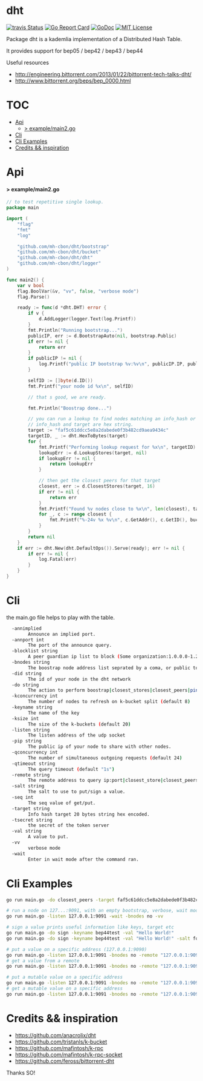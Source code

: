 # dht

[![travis Status](https://travis-ci.org/mh-cbon/dht.svg?branch=master)](https://travis-ci.org/mh-cbon/dht) [![Go Report Card](https://goreportcard.com/badge/github.com/mh-cbon/dht)](https://goreportcard.com/report/github.com/mh-cbon/dht) [![GoDoc](https://godoc.org/github.com/mh-cbon/dht?status.svg)](http://godoc.org/github.com/mh-cbon/dht) [![MIT License](http://img.shields.io/badge/License-MIT-yellow.svg)](LICENSE)

Package dht is a kademlia implementation of a Distributed Hash Table.


It provides support for bep05 / bep42 / bep43 / bep44

Useful resources
- http://engineering.bittorrent.com/2013/01/22/bittorrent-tech-talks-dht/
- http://www.bittorrent.org/beps/bep_0000.html


# TOC
- [Api](#api)
  - [> example/main2.go](#-examplemain2go)
- [Cli](#cli)
- [Cli Examples](#cli-examples)
- [Credits && inspiration](#credits-&&-inspiration)

# Api

#### > example/main2.go
```go
// to test repetitive single lookup.
package main

import (
	"flag"
	"fmt"
	"log"

	"github.com/mh-cbon/dht/bootstrap"
	"github.com/mh-cbon/dht/bucket"
	"github.com/mh-cbon/dht/dht"
	"github.com/mh-cbon/dht/logger"
)

func main2() {
	var v bool
	flag.BoolVar(&v, "vv", false, "verbose mode")
	flag.Parse()

	ready := func(d *dht.DHT) error {
		if v {
			d.AddLogger(logger.Text(log.Printf))
		}
		fmt.Println("Running bootstrap...")
		publicIP, err := d.BootstrapAuto(nil, bootstrap.Public)
		if err != nil {
			return err
		}
		if publicIP != nil {
			log.Printf("public IP bootstrap %v:%v\n", publicIP.IP, publicIP.Port)
		}

		selfID := []byte(d.ID())
		fmt.Printf("your node id %x\n", selfID)

		// that s good, we are ready.

		fmt.Println("Boostrap done...")

		// you can run a lookup to find nodes matching an info_hash or target.
		// info_hash and target are hex string.
		target := "faf5c61ddcc5e8a2dabede0f3b482cd9aea9434c"
		targetID, _ := dht.HexToBytes(target)
		for {
			fmt.Printf("Performing lookup request for %x\n", targetID)
			lookupErr := d.LookupStores(target, nil)
			if lookupErr != nil {
				return lookupErr
			}

			// then get the closest peers for that target
			closest, err := d.ClosestStores(target, 16)
			if err != nil {
				return err
			}
			fmt.Printf("Found %v nodes close to %x\n", len(closest), targetID)
			for _, c := range closest {
				fmt.Printf("%-24v %x %v\n", c.GetAddr(), c.GetID(), bucket.Distance(targetID, c.GetID()))
			}
		}
		return nil
	}
	if err := dht.New(dht.DefaultOps()).Serve(ready); err != nil {
		if err != nil {
			log.Fatal(err)
		}
	}
}
```

# Cli

the main.go file helps to play with the table.

```sh
  -annimplied
    	Announce an implied port.
  -annport int
    	The port of the announce query.
  -blocklist string
    	A peer guardian ip list to block (Some organization:1.0.0.0-1.255.255.255)
  -bnodes string
    	The boostrap node address list seprated by a coma, or public to use pre configured list of public bootstrap nodes, or 'no' to bootstrap empty
  -did string
    	The id of your node in the dht network
  -do string
    	The action to perform boostrap|closest_stores|closest_peers|ping|announce_peer|get_peers|find_node|get|put|genkey|sign (default "boostrap")
  -kconcurrency int
    	The number of nodes to refresh on k-bucket split (default 8)
  -keyname string
    	The name of the key
  -ksize int
    	The size of the k-buckets (default 20)
  -listen string
    	The listen address of the udp socket
  -pip string
    	The public ip of your node to share with other nodes.
  -qconcurrency int
    	The number of simultaneous outgoing requests (default 24)
  -qtimeout string
    	The query timeout (default "1s")
  -remote string
    	The remote address to query ip:port|closest_store|closest_peers
  -salt string
    	The salt to use to put/sign a value.
  -seq int
    	The seq value of get/put.
  -target string
    	Info hash target 20 bytes string hex encoded.
  -tsecret string
    	the secret of the token server
  -val string
    	A value to put.
  -vv
    	verbose mode
  -wait
    	Enter in wait mode after the command ran.
```

# Cli Examples

```sh
go run main.go -do closest_peers -target faf5c61ddcc5e8a2dabede0f3b482cd9aea9434c -qtimeout 1s -vv -bnodes public

# run a node on 127...:9091, with an empty bootstrap, verbose, wait mode
go run main.go -listen 127.0.0.1:9091 -wait -bnodes no -vv

# sign a value prints useful information like keys, target etc
go run main.go -do sign -keyname bep44test -val "Hello World!"
go run main.go -do sign -keyname bep44test -val "Hello World!" -salt foobar

# put a value on a specific address (127.0.0.1:9090)
go run main.go -listen 127.0.0.1:9091 -bnodes no -remote "127.0.0.1:9090" -do put -val "Hello World!" -vv
# get a value from a remote
go run main.go -listen 127.0.0.1:9091 -bnodes no -remote "127.0.0.1:9090" -do get -target e5f96f6f38320f0f33959cb4d3d656452117aadb -vv

# put a mutable value on a specific address
go run main.go -listen 127.0.0.1:9091 -bnodes no -remote "127.0.0.1:9090" -do put -keyname bep44test -val "Hello World!" -salt foobar -seq 1 -vv
# get a mutable value on a specific address
go run main.go -listen 127.0.0.1:9091 -bnodes no -remote "127.0.0.1:9090" -do get -keyname bep44test -target 411eba73b6f087ca51a3795d9c8c938d365e32c1 -salt foobar -seq 1 -vv
```

# Credits && inspiration

- https://github.com/anacrolix/dht
- https://github.com/tristanls/k-bucket
- https://github.com/mafintosh/k-rpc
- https://github.com/mafintosh/k-rpc-socket
- https://github.com/feross/bittorrent-dht

Thanks SO!
